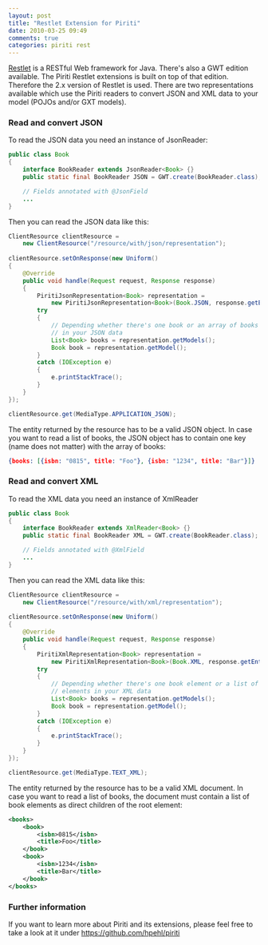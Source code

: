 ```yaml
---
layout: post
title: "Restlet Extension for Piriti"
date: 2010-03-25 09:49
comments: true
categories: piriti rest
---
```

[Restlet](http://restlet.org) is a RESTful Web framework for Java. There's also a GWT edition available. The Piriti 
Restlet extensions is built on top of that edition. Therefore the 2.x version of Restlet is used. There are two 
representations available which use the Piriti readers to convert JSON and XML data to your model (POJOs and/or 
GXT models).<!-- more -->

### Read and convert JSON
To read the JSON data you need an instance of JsonReader<T>:

``` java 
public class Book
{
    interface BookReader extends JsonReader<Book> {}
    public static final BookReader JSON = GWT.create(BookReader.class);

    // Fields annotated with @JsonField
    ...
}
```

Then you can read the JSON data like this:

``` java 
ClientResource clientResource = 
    new ClientResource("/resource/with/json/representation");
    
clientResource.setOnResponse(new Uniform()
{
    @Override
    public void handle(Request request, Response response)
    {
        PiritiJsonRepresentation<Book> representation = 
            new PiritiJsonRepresentation<Book>(Book.JSON, response.getEntity());
        try
        {
            // Depending whether there's one book or an array of books
            // in your JSON data
            List<Book> books = representation.getModels();
            Book book = representation.getModel();
        }
        catch (IOException e)
        {
            e.printStackTrace();
        }
    }
});

clientResource.get(MediaType.APPLICATION_JSON);
```

The entity returned by the resource has to be a valid JSON object. In case you want to read a list of books, the 
JSON object has to contain one key (name does not matter) with the array of books:

``` json
{books: [{isbn: "0815", title: "Foo"}, {isbn: "1234", title: "Bar"}]}
``` 

### Read and convert XML
To read the XML data you need an instance of XmlReader<T>

``` java
public class Book
{
    interface BookReader extends XmlReader<Book> {}
    public static final BookReader XML = GWT.create(BookReader.class);

    // Fields annotated with @XmlField
    ...
}
``` 

Then you can read the XML data like this:

``` java
ClientResource clientResource = 
    new ClientResource("/resource/with/xml/representation");
    
clientResource.setOnResponse(new Uniform()
{
    @Override
    public void handle(Request request, Response response)
    {
        PiritiXmlRepresentation<Book> representation = 
            new PiritiXmlRepresentation<Book>(Book.XML, response.getEntity());
        try
        {
            // Depending whether there's one book element or a list of book
            // elements in your XML data
            List<Book> books = representation.getModels();
            Book book = representation.getModel();
        }
        catch (IOException e)
        {
            e.printStackTrace();
        }
    }
});

clientResource.get(MediaType.TEXT_XML);
```

The entity returned by the resource has to be a valid XML document. In case you want to read a list of books, the 
document must contain a list of book elements as direct children of the root element:

``` xml
<books>
    <book>
        <isbn>0815</isbn>
        <title>Foo</title>
    </book>
    <book>
        <isbn>1234</isbn>
        <title>Bar</title>
    </book>
</books>
``` 

### Further information
If you want to learn more about Piriti and its extensions, please feel free to take a look at it under 
<https://github.com/hpehl/piriti>